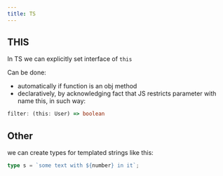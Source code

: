 ```yaml
---
title: TS
---
```


## THIS
In TS we can explicitly set interface of `this` 

Can be done:
- automatically if function is an obj method
- declaratively, by acknowledging fact that JS restricts parameter with name this, in such way:
```ts
filter: (this: User) => boolean
```

## Other
we can create types for templated strings like this:
```ts
type s = `some text with ${number} in it`;
```
